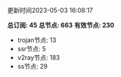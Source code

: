 更新时间2023-05-03 16:08:17

**总订阅: 45**
**总节点: 663**
**有效节点: 230**
- trojan节点: 13
- ssr节点: 5
- v2ray节点: 183
- ss节点: 29
